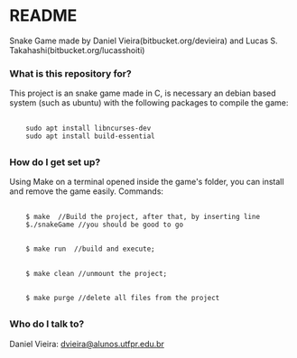 # README #

Snake Game made by Daniel Vieira(bitbucket.org/devieira) and Lucas S. Takahashi(bitbucket.org/lucasshoiti)

### What is this repository for? ###

This project is an snake game made in C, is necessary an debian based system (such as ubuntu) with the following packages to compile the game:
##
		sudo apt install libncurses-dev
		sudo apt install build-essential
##

### How do I get set up? ###

Using Make on a terminal opened inside the game's folder, you can install and remove the game easily.
Commands:
##
		$ make 	//Build the project, after that, by inserting line
		$./snakeGame //you should be good to go
##
		$ make run  //build and execute;
##
		$ make clean //unmount the project;
##
		$ make purge //delete all files from the project

##

### Who do I talk to? ###

Daniel Vieira: dvieira@alunos.utfpr.edu.br
